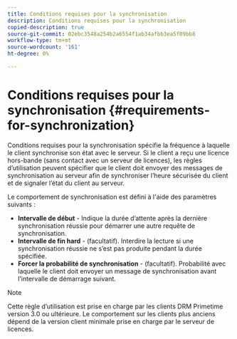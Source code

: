 ```yaml
---
title: Conditions requises pour la synchronisation
description: Conditions requises pour la synchronisation
copied-description: true
source-git-commit: 02ebc3548a254b2a6554f1ab34afbb3ea5f09bb8
workflow-type: tm+mt
source-wordcount: '161'
ht-degree: 0%

---
```


# Conditions requises pour la synchronisation {#requirements-for-synchronization}

Conditions requises pour la synchronisation spécifie la fréquence à laquelle le client synchronise son état avec le serveur. Si le client a reçu une licence hors-bande (sans contact avec un serveur de licences), les règles d’utilisation peuvent spécifier que le client doit envoyer des messages de synchronisation au serveur afin de synchroniser l’heure sécurisée du client et de signaler l’état du client au serveur.

Le comportement de synchronisation est défini à l&#39;aide des paramètres suivants :

* **Intervalle de début** - Indique la durée d’attente après la dernière synchronisation réussie pour démarrer une autre requête de synchronisation.
* **Intervalle de fin hard** - (facultatif). Interdire la lecture si une synchronisation réussie ne s’est pas produite pendant la durée spécifiée.
* **Forcer la probabilité de synchronisation** - (facultatif). Probabilité avec laquelle le client doit envoyer un message de synchronisation avant l’intervalle de démarrage suivant.

>[!NOTE]
>
>Cette règle d’utilisation est prise en charge par les clients DRM Primetime version 3.0 ou ultérieure. Le comportement sur les clients plus anciens dépend de la version client minimale prise en charge par le serveur de licences.

